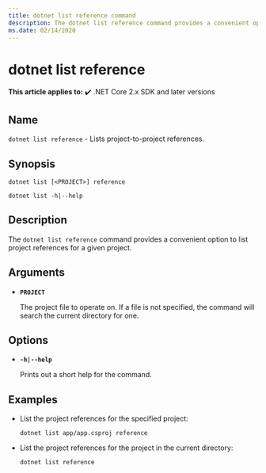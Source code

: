 ```yaml
---
title: dotnet list reference command
description: The dotnet list reference command provides a convenient option to list project to project references.
ms.date: 02/14/2020
---
```

# dotnet list reference

**This article applies to:** ✔️ .NET Core 2.x SDK and later versions

## Name

`dotnet list reference` - Lists project-to-project references.

## Synopsis

```dotnetcli
dotnet list [<PROJECT>] reference

dotnet list -h|--help
```

## Description

The `dotnet list reference` command provides a convenient option to list project references for a given project.

## Arguments

* **`PROJECT`**

  The project file to operate on. If a file is not specified, the command will search the current directory for one.

## Options

* **`-h|--help`**

  Prints out a short help for the command.

## Examples

* List the project references for the specified project:

  ```dotnetcli
  dotnet list app/app.csproj reference
  ```

* List the project references for the project in the current directory:

  ```dotnetcli
  dotnet list reference
  ```
